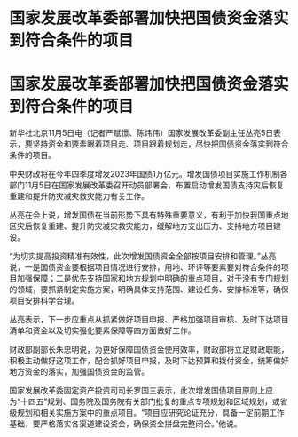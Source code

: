 # 国家发展改革委部署加快把国债资金落实到符合条件的项目

# 国家发展改革委部署加快把国债资金落实到符合条件的项目

新华社北京11月5日电（记者严赋憬、陈炜伟）国家发展改革委副主任丛亮5日表示，要坚持资金和要素跟着项目走、项目跟着规划走，尽快把国债资金落实到符合条件的项目。

中央财政将在今年四季度增发2023年国债1万亿元。增发国债项目实施工作机制各部门11月5日在国家发展改革委召开动员部署会，布置启动增发国债支持灾后恢复重建和提升防灾减灾救灾能力有关工作。

丛亮在会上说，增发国债在当前形势下具有特殊重要意义，有利于加快我国重点地区灾后恢复重建、提升防灾减灾救灾能力，缓解地方支出压力、支持地方项目建设。

“为切实提高投资精准有效性，此次增发国债资金全部按项目安排和管理。”丛亮说，一是国债资金要根据项目情况进行安排，用地、环评等要素要对符合条件的项目加强保障；二是优先支持国家和地方规划中明确的重点项目，对于没有专门规划的领域，要抓紧制定实施方案，明确具体支持范围、建设任务、安排标准等，确保项目安排科学合理。

丛亮表示，下一步应重点从抓紧做好项目申报、严格加强项目审核、及时下达项目清单和资金以及切实强化要素保障等四方面做好工作。

财政部副部长朱忠明说，为更好保障国债资金使用效率，财政部将立足财政职能，积极主动做好这项工作，配合抓好项目申报，及时下达预算和拨付资金，统筹做好地方资金的落实，加强国债资金的监管。

国家发展改革委固定资产投资司司长罗国三表示，此次增发国债项目原则上应为“十四五”规划、国务院及国务院有关部门批复的重点专项规划和区域规划，或省级规划和相关实施方案中的重点项目。“项目应研究论证充分，具备一定前期工作基础，要严格落实各渠道建设资金，确保资金拼盘完整闭合。”他说。

